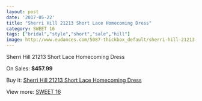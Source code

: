 ```yaml
---
layout: post
date: '2017-05-22'
title: "Sherri Hill 21213 Short Lace Homecoming Dress"
category: SWEET 16
tags: ["bridal","style","short","sale","hill"]
image: http://www.eudances.com/5087-thickbox_default/sherri-hill-21213-short-lace-homecoming-dress.jpg
---
```

Sherri Hill 21213 Short Lace Homecoming Dress

On Sales: **$457.99**
<a href="https://www.eudances.com/en/sweet-16/1719-sherri-hill-21213-short-lace-homecoming-dress.html"><amp-img layout="responsive" width="600" height="600" src="//www.eudances.com/5087-thickbox_default/sherri-hill-21213-short-lace-homecoming-dress.jpg" alt="Sherri Hill 21213 Short Lace Homecoming Dress 0" /></a>
<a href="https://www.eudances.com/en/sweet-16/1719-sherri-hill-21213-short-lace-homecoming-dress.html"><amp-img layout="responsive" width="600" height="600" src="//www.eudances.com/5092-thickbox_default/sherri-hill-21213-short-lace-homecoming-dress.jpg" alt="Sherri Hill 21213 Short Lace Homecoming Dress 1" /></a>
<a href="https://www.eudances.com/en/sweet-16/1719-sherri-hill-21213-short-lace-homecoming-dress.html"><amp-img layout="responsive" width="600" height="600" src="//www.eudances.com/5091-thickbox_default/sherri-hill-21213-short-lace-homecoming-dress.jpg" alt="Sherri Hill 21213 Short Lace Homecoming Dress 2" /></a>
<a href="https://www.eudances.com/en/sweet-16/1719-sherri-hill-21213-short-lace-homecoming-dress.html"><amp-img layout="responsive" width="600" height="600" src="//www.eudances.com/5090-thickbox_default/sherri-hill-21213-short-lace-homecoming-dress.jpg" alt="Sherri Hill 21213 Short Lace Homecoming Dress 3" /></a>
<a href="https://www.eudances.com/en/sweet-16/1719-sherri-hill-21213-short-lace-homecoming-dress.html"><amp-img layout="responsive" width="600" height="600" src="//www.eudances.com/5089-thickbox_default/sherri-hill-21213-short-lace-homecoming-dress.jpg" alt="Sherri Hill 21213 Short Lace Homecoming Dress 4" /></a>
<a href="https://www.eudances.com/en/sweet-16/1719-sherri-hill-21213-short-lace-homecoming-dress.html"><amp-img layout="responsive" width="600" height="600" src="//www.eudances.com/5088-thickbox_default/sherri-hill-21213-short-lace-homecoming-dress.jpg" alt="Sherri Hill 21213 Short Lace Homecoming Dress 5" /></a>

Buy it: [Sherri Hill 21213 Short Lace Homecoming Dress](https://www.eudances.com/en/sweet-16/1719-sherri-hill-21213-short-lace-homecoming-dress.html "Sherri Hill 21213 Short Lace Homecoming Dress")

View more: [SWEET 16](https://www.eudances.com/en/18-sweet-16 "SWEET 16")